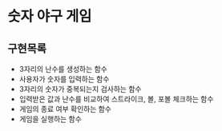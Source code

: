 # 숫자 야구 게임

## 구현목록
* 3자리의 난수를 생성하는 함수
* 사용자가 숫자를 입력하는 함수 
* 3자리의 숫자가 중복되는지 검사하는 함수
* 입력받은 값과 난수를 비교하여 스트라이크, 볼, 포볼 체크하는 함수
* 게임의 종료 여부 확인하는 함수 
* 게임을 실행하는 함수 
